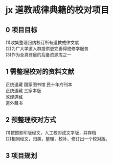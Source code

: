 # jx 道教戒律典籍的校对项目

## 0 项目目标
(1)收集整理归纳校订所有道教戒律文献  
(2)为广大学道人群提供更完善得戒修学服务  
(3)作为全真律庭的后备资源库之一  

## 1 需整理校对的资料文献
正统道藏 国家图书馆 民十年府刊本  
正统道藏 三家本版  
敦煌道藏  
道外藏书  

## 2 预整理校对方式
(1)按照影印版经文，人工校对成文字版，并存档  
(2)相同经文，归类，整理，校补，修订出一个校对版。

## 3 项目规划
